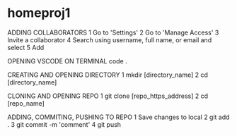 # homeproj1

ADDING COLLABORATORS
    1 Go to 'Settings'
    2 Go to 'Manage Access'
    3 Invite a collaborator
    4 Search using username, full name, or email and select
    5 Add

OPENING VSCODE ON TERMINAL
    code .

CREATING AND OPENING DIRECTORY
    1 mkdir [directory_name]
    2 cd [directory_name]

CLONING AND OPENING REPO
    1 git clone [repo_https_address]
    2 cd [repo_name]

ADDING, COMMITING, PUSHING TO REPO
    1 Save changes to local 
    2 git add .
    3 git commit -m 'comment'
    4 git push

